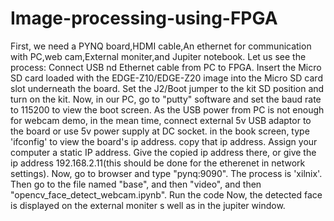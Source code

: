 # Image-processing-using-FPGA
First, we need a PYNQ board,HDMI cable,An ethernet for communication with PC,web cam,External moniter,and Jupiter notebook.
Let us see the process:
Connect USB nd Ethernet cable from PC to FPGA.
Insert the Micro SD card loaded with the EDGE-Z10/EDGE-Z20 image into the Micro SD card slot underneath the board.
Set the J2/Boot jumper to the kit SD position and turn on the kit.
Now, in our PC, go to "putty" software and set the baud rate to 115200 to view the boot screen.
As the USB power from PC is not enough for webcam demo, in the mean time, connect external 5v USB adaptor to the board or use 5v power supply at DC socket.
in the book screen, type 'ifconfig' to view the board's ip address.
copy that ip address.
Assign your computer a static IP address.
Give the copied ip address there, or give the ip address 192.168.2.11(this should be done for the etherenet in network settings).
Now, go to browser and type "pynq:9090".
The process is 'xilnix'.
Then go to the file named "base", and then "video", and then "opencv_face_detect_webcam.ipynb".
Run the code
Now, the detected face is displayed on the external moniter s well as in the jupiter window.
